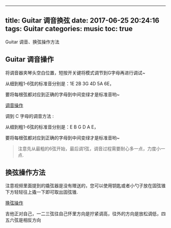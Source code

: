 
---
title: Guitar 调音换弦
date: 2017-06-25 20:24:16
tags: Guitar
categories: music
toc: true
---

Guitar 调音、换弦操作方法

<!-- more -->

## Guitar 调音操作 
将调音器夹琴头空白位置，短按开关键将模式调节到G字母再进行调试~

从细到粗1-6弦的标准音分别是：1E 2B 3G 4D 5A 6E，

要将每根弦都对应到正确的字母到中间变绿才是标准音哟~

<!--more-->

[调音操作][1]

调到 C 字母的调音方法 :

从细到粗1-6弦的标准音分别是：E B G D A E，

要将每根弦都对应到正确的字母到中间变绿才是标准音哟~

> 注意先从最粗的6弦开始，最后调1弦，调音过程需要耐心多一点，力度小一点.

## 换弦操作方法

注意视频里面提到的撬弦器是没有赠送的，您可以使用钥匙或者小勺子放在固弦锥下方轻轻往上撬一下即可取出固弦锥.

[换弦操作][2]

吉他正对自己，一二三弦往自己怀里方向是拧紧调高，往外的方向是放松调低，四五六弦是相反方向

[1]: http://v.youku.com/v_show/id_XMTQ3NDEzOTgzNg==.html?from=y1.7-2
[2]: http://v.youku.com/v_show/id_XMTM4MDkyNjQ0MA==.html?from=y1.7-2
